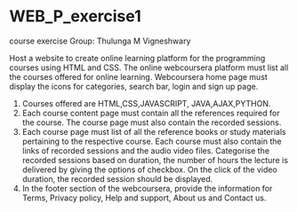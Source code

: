# WEB_P_exercise1
course exercise Group: Thulunga M Vigneshwary

Host a website to create online learning platform for the programming courses using HTML and
CSS. The online webcoursera platform must list all the courses offered for online learning.
Webcoursera home page must display the icons for categories, search bar, login and sign up page.
1. Courses offered are HTML,CSS,JAVASCRIPT, JAVA,AJAX,PYTHON.
2. Each course content page must contain all the references required for the course. The course
page must also contain the recorded sessions.
3. Each course page must list of all the reference books or study materials pertaining to the
respective course. Each course must also contain the links of recorded sessions and the audio video
files. Categorise the recorded sessions based on duration, the number of hours the lecture is
delivered by giving the options of checkbox. On the click of the video duration, the recorded
session should be displayed.
4. In the footer section of the webcoursera, provide the information for Terms, Privacy policy, Help
and support, About us and Contact us. 
